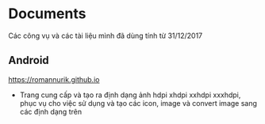 # Documents
Các công vụ và các tài liệu mình đã dùng tính từ 31/12/2017

Android
-
https://romannurik.github.io
- Trang cung cấp và tạo ra định dạng ảnh hdpi xhdpi xxhdpi xxxhdpi, phục vụ cho việc sử dụng và tạo các icon, image và convert image sang các định dạng trên
